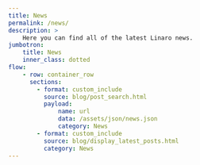 ```yaml
---
title: News
permalink: /news/
description: >
    Here you can find all of the latest Linaro news.
jumbotron:
    title: News
    inner_class: dotted
flow:
    - row: container_row
      sections:
        - format: custom_include
          source: blog/post_search.html
          payload:
              name: url
              data: /assets/json/news.json
              category: News
        - format: custom_include
          source: blog/display_latest_posts.html
          category: News
---
```


